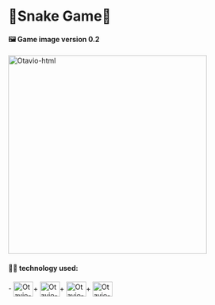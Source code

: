 # 🐍Snake Game🐍

#### 🖼 Game image version 0.2
<img align="center" alt="Otavio-html" height="400" src="https://user-images.githubusercontent.com/55114240/143515873-cbed9b61-e97b-442c-9c19-4b48d986c584.png" />

#### 👨‍💻 technology used:
<div>
- <img align="center" alt="Otavio-html" height="30" width="40" src="https://cdn.jsdelivr.net/gh/devicons/devicon/icons/html5/html5-original-wordmark.svg" />+ 
<img align="center" alt="Otavio-css" height="30" width="40" src="https://cdn.jsdelivr.net/gh/devicons/devicon/icons/css3/css3-original-wordmark.svg" />+ 
<img align="center" alt="Otavio-js" height="30" width="40" src="https://cdn.jsdelivr.net/gh/devicons/devicon/icons/javascript/javascript-original.svg" />+ 
<img align="center" alt="Otavio-photo" height="30" width="40" src="https://cdn.jsdelivr.net/gh/devicons/devicon/icons/photoshop/photoshop-plain.svg" />
</div>

